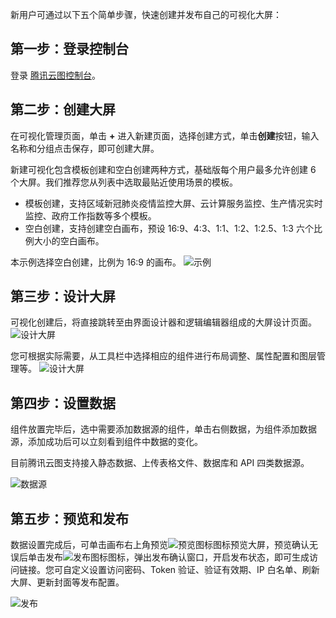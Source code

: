 
新用户可通过以下五个简单步骤，快速创建并发布自己的可视化大屏：

## 第一步：登录控制台

登录 [腾讯云图控制台](https://console.cloud.tencent.com/tcv)。

## 第二步：创建大屏

在可视化管理页面，单击 **+** 进入新建页面，选择创建方式，单击**创建**按钮，输入名称和分组点击保存，即可创建大屏。

新建可视化包含模板创建和空白创建两种方式，基础版每个用户最多允许创建 6 个大屏。我们推荐您从列表中选取最贴近使用场景的模板。

- 模板创建，支持区域新冠肺炎疫情监控大屏、云计算服务监控、生产情况实时监控、政府工作指数等多个模板。
- 空白创建，支持创建空白画布，预设 16:9、4:3、1:1、1:2、1:2.5、1:3 六个比例大小的空白画布。

本示例选择空白创建，比例为 16:9 的画布。
![示例](https://main.qcloudimg.com/raw/7b0fa7777bafb3fa435aae40fad3ba0f.png)

## 第三步：设计大屏

可视化创建后，将直接跳转至由界面设计器和逻辑编辑器组成的大屏设计页面。
![设计大屏](https://qcloudimg.tencent-cloud.cn/raw/ad00c3796c18367362f5d8fc648dfdaa.png)

您可根据实际需要，从工具栏中选择相应的组件进行布局调整、属性配置和图层管理等。
![设计大屏](https://qcloudimg.tencent-cloud.cn/raw/4fb137bda03c502339c782cc32d8ef60.png)

## 第四步：设置数据

组件放置完毕后，选中需要添加数据源的组件，单击右侧数据，为组件添加数据源，添加成功后可以立刻看到组件中数据的变化。

目前腾讯云图支持接入静态数据、上传表格文件、数据库和 API 四类数据源。

![数据源](https://qcloudimg.tencent-cloud.cn/raw/bb994f7d2731c251f6e3de50f6c453f3.png)

## 第五步：预览和发布

数据设置完成后，可单击画布右上角预览![预览图标](https://main.qcloudimg.com/raw/499a5511525d9022be702efc4c0549fd.png)图标预览大屏，预览确认无误后单击发布![发布图标](https://main.qcloudimg.com/raw/2b71701d514daab71614681a31e933bc.png)图标，弹出发布确认窗口，开启发布状态，即可生成访问链接。您可自定义设置访问密码、Token 验证、验证有效期、IP 白名单、刷新大屏、更新封面等发布配置。

![发布](https://qcloudimg.tencent-cloud.cn/raw/e117b5338730db0907750507ca82fff2.png)


